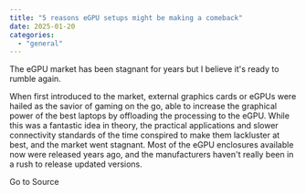 ```yaml
---
title: "5 reasons eGPU setups might be making a comeback"
date: 2025-01-20
categories: 
  - "general"
---
```


The eGPU market has been stagnant for years but I believe it's ready to rumble again.

When first introduced to the market, external graphics cards or eGPUs were hailed as the savior of gaming on the go, able to increase the graphical power of the best laptops by offloading the processing to the eGPU. While this was a fantastic idea in theory, the practical applications and slower connectivity standards of the time conspired to make them lackluster at best, and the market went stagnant. Most of the eGPU enclosures available now were released years ago, and the manufacturers haven't really been in a rush to release updated versions.

Go to Source

